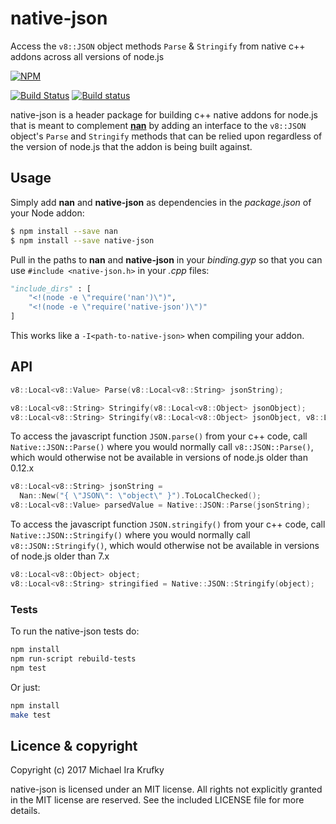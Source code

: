 # native-json

Access the `v8::JSON` object methods `Parse` & `Stringify` from native c++ addons across all versions of node.js

[![NPM](https://nodei.co/npm/native-json.png?downloads=true&downloadRank=true)](https://nodei.co/npm/native-json/)

[![Build Status](https://api.travis-ci.org/mkrufky/node-native-json.svg?branch=master)](http://travis-ci.org/mkrufky/node-native-json)
[![Build status](https://ci.appveyor.com/api/projects/status/p5cgmixxpftd8hxa?svg=true)](https://ci.appveyor.com/project/mkrufky/node-native-json)

native-json is a header package for building c++ native addons for node.js that is meant to complement **[nan](https://github.com/nodejs/nan)** by adding an interface to the `v8::JSON` object's `Parse` and `Stringify` methods that can be relied upon regardless of the version of node.js that the addon is being built against.

<a name="usage"></a>

## Usage

Simply add **nan** and **native-json** as dependencies in the *package.json* of your Node addon:

``` bash
$ npm install --save nan
$ npm install --save native-json
```

Pull in the paths to **nan** and **native-json** in your *binding.gyp* so that you can use `#include <native-json.h>` in your *.cpp* files:

``` python
"include_dirs" : [
    "<!(node -e \"require('nan')\")",
    "<!(node -e \"require('native-json')\")"
]
```

This works like a `-I<path-to-native-json>` when compiling your addon.

<a name="api"></a>

## API

``` c++
v8::Local<v8::Value> Parse(v8::Local<v8::String> jsonString);

v8::Local<v8::String> Stringify(v8::Local<v8::Object> jsonObject);
v8::Local<v8::String> Stringify(v8::Local<v8::Object> jsonObject, v8::Local<v8::String> gap);
```

To access the javascript function `JSON.parse()` from your c++ code, call `Native::JSON::Parse()` where you would normally call `v8::JSON::Parse()`, which would otherwise not be available in versions of node.js older than 0.12.x

``` c++
v8::Local<v8::String> jsonString =
  Nan::New("{ \"JSON\": \"object\" }").ToLocalChecked();
v8::Local<v8::Value> parsedValue = Native::JSON::Parse(jsonString);
```

To access the javascript function `JSON.stringify()` from your c++ code, call `Native::JSON::Stringify()` where you would normally call `v8::JSON::Stringify()`, which would otherwise not be available in versions of node.js older than 7.x

``` c++
v8::Local<v8::Object> object;
v8::Local<v8::String> stringified = Native::JSON::Stringify(object);
```

<a name="tests"></a>

### Tests

To run the native-json tests do:

``` sh
npm install
npm run-script rebuild-tests
npm test
```

Or just:

``` sh
npm install
make test
```

## Licence &amp; copyright

Copyright (c) 2017 Michael Ira Krufky

native-json is licensed under an MIT license. All rights not explicitly granted in the MIT license are reserved. See the included LICENSE file for more details.
